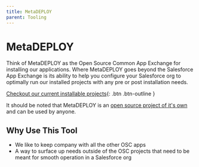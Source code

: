 ```yaml
--- 
title: MetaDEPLOY
parent: Tooling
---
```


# MetaDEPLOY

Think of MetaDEPLOY as the Open Source Common App Exchange for installing our applications. Where MetaDEPLOY goes beyond the Salesforce App Exchange is its ability to help you configure your Salesforce org to optimally run our installed projects with any pre or post installation needs.

[Checkout our current installable projects](https://install.salesforce.org/products#open-source-commons){: .btn .btn-outline }

It should be noted that MetaDEPLOY is an [open source project of it's own](https://install.salesforce.org/products#open-source-commons) and can be used by anyone.

##  Why Use This Tool

- We like to keep company with all the other OSC apps
- A way to surface up needs outside of the OSC projects that need to be meant for smooth operation in a Salesforce org
